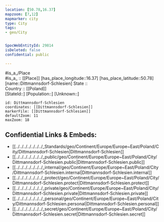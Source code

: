 ```yaml
---
location: [50.78,16.37] 
mapzoom: [7,12] 
mapmarker: city 
type: City
tags:
- geo/City


SpocWebEntityId: 29814
isDeleted: false
confidential: public

---
```

#is_a_/Place  
#is_a_ :: [[Place]] 
[has_place_longitude::16.37] 
[has_place_latitude::50.78] 
[name::Dittmannsdorf-Schlesien] 
State ::  
Country :: [[Poland]]  
[StateId::] 
[Population::] 
[Unknown::] 


```leaflet
id: Dittmannsdorf-Schlesien
coordinates: [[Dittmannsdorf-Schlesien]] 
markerFile: [[Dittmannsdorf-Schlesien]] 
defaultZoom: 11 
maxZoom: 18
```


## Confidential Links & Embeds: 
- [[../../../../../../../_Standards/geo/Continent/Europe/Europe~East/Poland/City/Dittmannsdorf-Schlesien|Dittmannsdorf-Schlesien]] 
- [[../../../../../../../_public/geo/Continent/Europe/Europe~East/Poland/City/Dittmannsdorf-Schlesien.public|Dittmannsdorf-Schlesien.public]] 
- [[../../../../../../../_internal/geo/Continent/Europe/Europe~East/Poland/City/Dittmannsdorf-Schlesien.internal|Dittmannsdorf-Schlesien.internal]] 
- [[../../../../../../../_protect/geo/Continent/Europe/Europe~East/Poland/City/Dittmannsdorf-Schlesien.protect|Dittmannsdorf-Schlesien.protect]] 
- [[../../../../../../../_private/geo/Continent/Europe/Europe~East/Poland/City/Dittmannsdorf-Schlesien.private|Dittmannsdorf-Schlesien.private]] 
- [[../../../../../../../_personal/geo/Continent/Europe/Europe~East/Poland/City/Dittmannsdorf-Schlesien.personal|Dittmannsdorf-Schlesien.personal]] 
- [[../../../../../../../_secret/geo/Continent/Europe/Europe~East/Poland/City/Dittmannsdorf-Schlesien.secret|Dittmannsdorf-Schlesien.secret]] 
